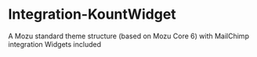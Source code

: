 # Integration-KountWidget
A Mozu standard theme structure (based on Mozu Core 6) with MailChimp integration Widgets included
